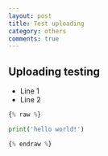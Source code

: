```yaml
---
layout: post
title: Test uploading
category: others
comments: true
---
```

## Uploading testing
- Line 1
- Line 2

```python
{% raw %}

print('hello world!')

{% endraw %}
```


